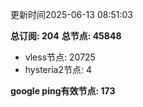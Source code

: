 更新时间2025-06-13 08:51:03

**总订阅: 204**
**总节点: 45848**
- vless节点: 20725
- hysteria2节点: 4

**google ping有效节点: 173**
